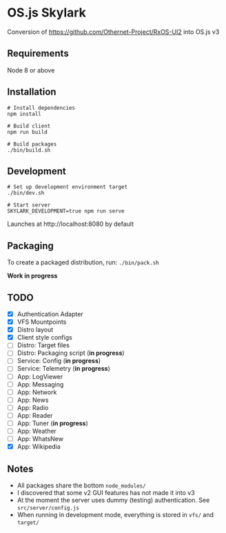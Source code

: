 # OS.js Skylark

Conversion of https://github.com/Othernet-Project/RxOS-UI2 into OS.js v3

## Requirements

Node 8 or above

## Installation

```
# Install dependencies
npm install

# Build client
npm run build

# Build packages
./bin/build.sh
```

## Development

```
# Set up development environment target
./bin/dev.sh

# Start server
SKYLARK_DEVELOPMENT=true npm run serve
```

Launches at http://localhost:8080 by default

## Packaging

To create a packaged distribution, run: `./bin/pack.sh`

**Work in progress**

## TODO

* [x] Authentication Adapter
* [x] VFS Mountpoints
* [x] Distro layout
* [x] Client style configs
* [ ] Distro: Target files
* [ ] Distro: Packaging script (**in progress**)
* [ ] Service: Config (**in progress**)
* [ ] Service: Telemetry (**in progress**)
* [ ] App: LogViewer
* [ ] App: Messaging
* [ ] App: Network
* [ ] App: News
* [ ] App: Radio
* [ ] App: Reader
* [ ] App: Tuner (**in progress**)
* [ ] App: Weather
* [ ] App: WhatsNew
* [x] App: Wikipedia

## Notes

* All packages share the bottom `node_modules/`
* I discovered that some v2 GUI features has not made it into v3
* At the moment the server uses dummy (testing) authentication. See `src/server/config.js`
* When running in development mode, everything is stored in `vfs/` and `target/`

